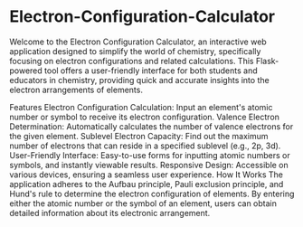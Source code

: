 # Electron-Configuration-Calculator
Welcome to the Electron Configuration Calculator, an interactive web application designed to simplify the world of chemistry, specifically focusing on electron configurations and related calculations. This Flask-powered tool offers a user-friendly interface for both students and educators in chemistry, providing quick and accurate insights into the electron arrangements of elements.

Features
Electron Configuration Calculation: Input an element's atomic number or symbol to receive its electron configuration.
Valence Electron Determination: Automatically calculates the number of valence electrons for the given element.
Sublevel Electron Capacity: Find out the maximum number of electrons that can reside in a specified sublevel (e.g., 2p, 3d).
User-Friendly Interface: Easy-to-use forms for inputting atomic numbers or symbols, and instantly viewable results.
Responsive Design: Accessible on various devices, ensuring a seamless user experience.
How It Works
The application adheres to the Aufbau principle, Pauli exclusion principle, and Hund's rule to determine the electron configuration of elements. By entering either the atomic number or the symbol of an element, users can obtain detailed information about its electronic arrangement.
